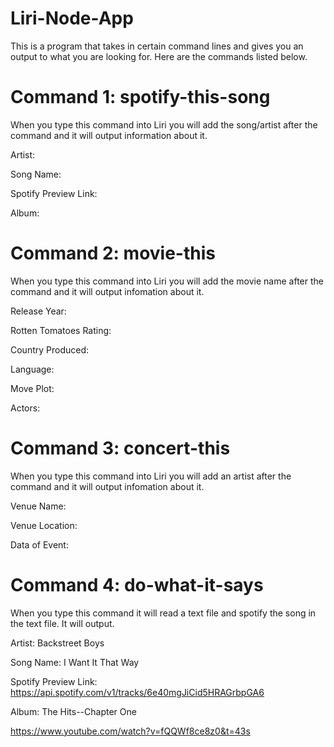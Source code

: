 # Liri-Node-App
This is a program that takes in certain command lines and gives you an output to what you are looking for. Here are the commands listed below.

# Command 1: spotify-this-song
When you type this command into Liri you will add the song/artist after the command and it will output information about it.

Artist:

Song Name:

Spotify Preview Link:

Album:

# Command 2: movie-this
When you type this command into Liri you will add the movie name after the command and it will output infomation about it.

Release Year:

Rotten Tomatoes Rating:

Country Produced:

Language:

Move Plot:   

Actors:


# Command 3: concert-this
When you type this command into Liri you will add an artist after the command and it will output infomation about it.

Venue Name:

Venue Location:

Data of Event:


# Command 4: do-what-it-says
When you type this command it will read a text file and spotify the song in the text file. It will output.

Artist: Backstreet Boys

Song Name: I Want It That Way

Spotify Preview Link: https://api.spotify.com/v1/tracks/6e40mgJiCid5HRAGrbpGA6

Album: The Hits--Chapter One

https://www.youtube.com/watch?v=fQQWf8ce8z0&t=43s



